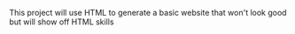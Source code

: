 This project will use HTML to generate a basic website that won't look good but will show off HTML skills